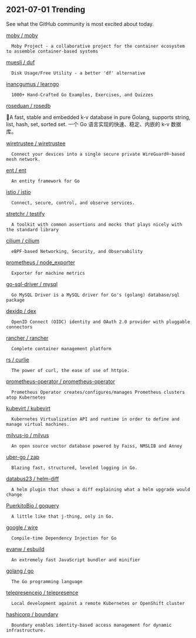 ## 2021-07-01 Trending 
See what the GitHub community is most excited about today. 

[moby / moby](https://github.com/moby/moby) 

      Moby Project - a collaborative project for the container ecosystem to assemble container-based systems
     
[muesli / duf](https://github.com/muesli/duf) 

      Disk Usage/Free Utility - a better 'df' alternative
     
[inancgumus / learngo](https://github.com/inancgumus/learngo) 

      1000+ Hand-Crafted Go Examples, Exercises, and Quizzes
     
[roseduan / rosedb](https://github.com/roseduan/rosedb) 

      
🚀A fast, stable and embedded k-v database in pure Golang, supports string, list, hash, set, sorted set. 一个 Go 语言实现的快速、稳定、内嵌的 k-v 数据库。
     
[wiretrustee / wiretrustee](https://github.com/wiretrustee/wiretrustee) 

      Connect your devices into a single secure private WireGuard®-based mesh network.
     
[ent / ent](https://github.com/ent/ent) 

      An entity framework for Go
     
[istio / istio](https://github.com/istio/istio) 

      Connect, secure, control, and observe services.
     
[stretchr / testify](https://github.com/stretchr/testify) 

      A toolkit with common assertions and mocks that plays nicely with the standard library
     
[cilium / cilium](https://github.com/cilium/cilium) 

      eBPF-based Networking, Security, and Observability
     
[prometheus / node_exporter](https://github.com/prometheus/node_exporter) 

      Exporter for machine metrics
     
[go-sql-driver / mysql](https://github.com/go-sql-driver/mysql) 

      Go MySQL Driver is a MySQL driver for Go's (golang) database/sql package
     
[dexidp / dex](https://github.com/dexidp/dex) 

      OpenID Connect (OIDC) identity and OAuth 2.0 provider with pluggable connectors
     
[rancher / rancher](https://github.com/rancher/rancher) 

      Complete container management platform
     
[rs / curlie](https://github.com/rs/curlie) 

      The power of curl, the ease of use of httpie.
     
[prometheus-operator / prometheus-operator](https://github.com/prometheus-operator/prometheus-operator) 

      Prometheus Operator creates/configures/manages Prometheus clusters atop Kubernetes
     
[kubevirt / kubevirt](https://github.com/kubevirt/kubevirt) 

      Kubernetes Virtualization API and runtime in order to define and manage virtual machines.
     
[milvus-io / milvus](https://github.com/milvus-io/milvus) 

      An open source vector database powered by Faiss, NMSLIB and Annoy
     
[uber-go / zap](https://github.com/uber-go/zap) 

      Blazing fast, structured, leveled logging in Go.
     
[databus23 / helm-diff](https://github.com/databus23/helm-diff) 

      A helm plugin that shows a diff explaining what a helm upgrade would change
     
[PuerkitoBio / goquery](https://github.com/PuerkitoBio/goquery) 

      A little like that j-thing, only in Go.
     
[google / wire](https://github.com/google/wire) 

      Compile-time Dependency Injection for Go
     
[evanw / esbuild](https://github.com/evanw/esbuild) 

      An extremely fast JavaScript bundler and minifier
     
[golang / go](https://github.com/golang/go) 

      The Go programming language
     
[telepresenceio / telepresence](https://github.com/telepresenceio/telepresence) 

      Local development against a remote Kubernetes or OpenShift cluster
     
[hashicorp / boundary](https://github.com/hashicorp/boundary) 

      Boundary enables identity-based access management for dynamic infrastructure. 
     

